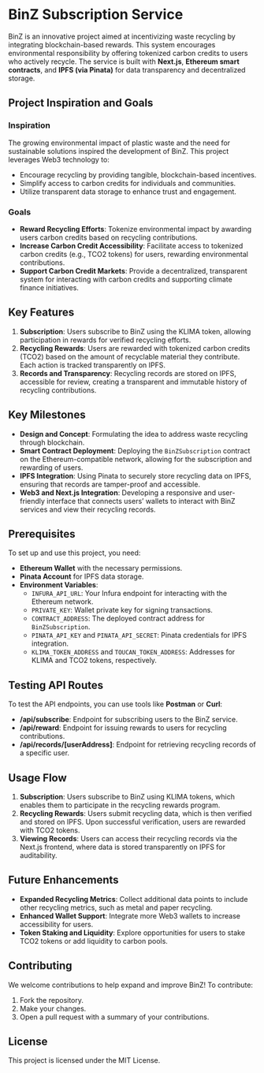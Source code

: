 # BinZ Subscription Service

BinZ is an innovative project aimed at incentivizing waste recycling by integrating blockchain-based rewards. This system encourages environmental responsibility by offering tokenized carbon credits to users who actively recycle. The service is built with **Next.js**, **Ethereum smart contracts**, and **IPFS (via Pinata)** for data transparency and decentralized storage.

## Project Inspiration and Goals

### Inspiration
The growing environmental impact of plastic waste and the need for sustainable solutions inspired the development of BinZ. This project leverages Web3 technology to:
- Encourage recycling by providing tangible, blockchain-based incentives.
- Simplify access to carbon credits for individuals and communities.
- Utilize transparent data storage to enhance trust and engagement.

### Goals
- **Reward Recycling Efforts**: Tokenize environmental impact by awarding users carbon credits based on recycling contributions.
- **Increase Carbon Credit Accessibility**: Facilitate access to tokenized carbon credits (e.g., TCO2 tokens) for users, rewarding environmental contributions.
- **Support Carbon Credit Markets**: Provide a decentralized, transparent system for interacting with carbon credits and supporting climate finance initiatives.

## Key Features

1. **Subscription**: Users subscribe to BinZ using the KLIMA token, allowing participation in rewards for verified recycling efforts.
2. **Recycling Rewards**: Users are rewarded with tokenized carbon credits (TCO2) based on the amount of recyclable material they contribute. Each action is tracked transparently on IPFS.
3. **Records and Transparency**: Recycling records are stored on IPFS, accessible for review, creating a transparent and immutable history of recycling contributions.

## Key Milestones

- **Design and Concept**: Formulating the idea to address waste recycling through blockchain.
- **Smart Contract Deployment**: Deploying the `BinZSubscription` contract on the Ethereum-compatible network, allowing for the subscription and rewarding of users.
- **IPFS Integration**: Using Pinata to securely store recycling data on IPFS, ensuring that records are tamper-proof and accessible.
- **Web3 and Next.js Integration**: Developing a responsive and user-friendly interface that connects users’ wallets to interact with BinZ services and view their recycling records.

## Prerequisites

To set up and use this project, you need:
- **Ethereum Wallet** with the necessary permissions.
- **Pinata Account** for IPFS data storage.
- **Environment Variables**:
  - `INFURA_API_URL`: Your Infura endpoint for interacting with the Ethereum network.
  - `PRIVATE_KEY`: Wallet private key for signing transactions.
  - `CONTRACT_ADDRESS`: The deployed contract address for `BinZSubscription`.
  - `PINATA_API_KEY` and `PINATA_API_SECRET`: Pinata credentials for IPFS integration.
  - `KLIMA_TOKEN_ADDRESS` and `TOUCAN_TOKEN_ADDRESS`: Addresses for KLIMA and TCO2 tokens, respectively.

## Testing API Routes

To test the API endpoints, you can use tools like **Postman** or **Curl**:

- **/api/subscribe**: Endpoint for subscribing users to the BinZ service.
- **/api/reward**: Endpoint for issuing rewards to users for recycling contributions.
- **/api/records/[userAddress]**: Endpoint for retrieving recycling records of a specific user.

## Usage Flow

1. **Subscription**: Users subscribe to BinZ using KLIMA tokens, which enables them to participate in the recycling rewards program.
2. **Recycling Rewards**: Users submit recycling data, which is then verified and stored on IPFS. Upon successful verification, users are rewarded with TCO2 tokens.
3. **Viewing Records**: Users can access their recycling records via the Next.js frontend, where data is stored transparently on IPFS for auditability.
   
## Future Enhancements

- **Expanded Recycling Metrics**: Collect additional data points to include other recycling metrics, such as metal and paper recycling.
- **Enhanced Wallet Support**: Integrate more Web3 wallets to increase accessibility for users.
- **Token Staking and Liquidity**: Explore opportunities for users to stake TCO2 tokens or add liquidity to carbon pools.

## Contributing

We welcome contributions to help expand and improve BinZ! To contribute:

1. Fork the repository.
2. Make your changes.
3. Open a pull request with a summary of your contributions.

## License

This project is licensed under the MIT License.

